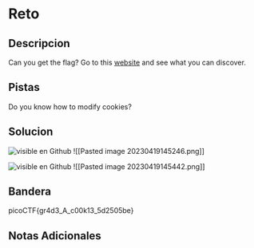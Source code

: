 # Reto

## Descripcion
Can you get the flag? Go to this [website](http://saturn.picoctf.net:65442/) and see what you can discover.

## Pistas
Do you know how to modify cookies?

## Solucion 
![visible en Github](https://github.com/Alexlife2002003/ChallengesCTF/blob/main/Retos-Seguridad/SegundoParcial/Pasted%20image%2020230419145246.png)
![[Pasted image 20230419145246.png]]

![visible en Github](https://github.com/Alexlife2002003/ChallengesCTF/blob/main/Retos-Seguridad/SegundoParcial/Pasted%20image%2020230419145442.png)
![[Pasted image 20230419145442.png]]

## Bandera
picoCTF{gr4d3_A_c00k13_5d2505be}

## Notas Adicionales 

